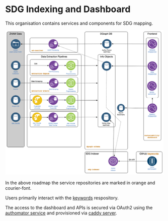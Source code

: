 # SDG Indexing and Dashboard 

This organisation contains services and components for SDG mapping. 

![Service Map](profile/services_map.png)

In the above roadmap the service repositories are marked in orange and courier-font.

Users primarily interact with the [keywords](/sustainability-zhaw/keywords) respository. 

The access to the dashboard and APIs is secured via OAuth2 using the [authomator service](/phish108/authomator) and provisioned via [caddy server](https://caddyserver.com).
